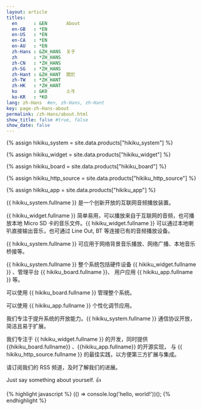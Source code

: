 ```yaml
---
layout: article
titles:
  en      : &EN       About
  en-GB   : *EN
  en-US   : *EN
  en-CA   : *EN
  en-AU   : *EN
  zh-Hans : &ZH_HANS  关于
  zh      : *ZH_HANS
  zh-CN   : *ZH_HANS
  zh-SG   : *ZH_HANS
  zh-Hant : &ZH_HANT  關於
  zh-TW   : *ZH_HANT
  zh-HK   : *ZH_HANT
  ko      : &KO       소개
  ko-KR   : *KO
lang: zh-Hans  #en, zh-Hans, zh-Hant
key: page-zh-Hans-about
permalink: /zh-Hans/about.html
show_title: false #true, false
show_date: false
---
```



{% assign hikiku_system    = site.data.products["hikiku_system"] %}

{% assign hikiku_widget    = site.data.products["hikiku_widget"] %}

{% assign hikiku_board     = site.data.products["hikiku_board"] %}

{% assign hikiku_http_source   = site.data.products["hikiku_http_source"] %}

{% assign hikiku_app       = site.data.products["hikiku_app"] %}


{{ hikiku_system.fullname }} 是一个创新开放的互联网音频播放装置。

{{ hikiku_widget.fullname }} 简单易用，可以播放来自于互联网的音频，也可播放本地 Micro SD 卡的音乐文件。{{ hikiku_widget.fullname }} 可以通过本地喇叭直接输出音乐，也可通过 Line Out, BT 等连接已有的音频播放设备。

{{ hikiku_system.fullname }} 可应用于网络背景音乐播放、网络广播、本地音乐桥接等。

{{ hikiku_system.fullname }} 整个系统包括硬件设备 {{ hikiku_widget.fullname }} 、管理平台 {{ hikiku_board.fullname }}、 用户应用 {{ hikiku_app.fullname }} 等。

可以使用 {{ hikiku_board.fullname }} 管理整个系统。

可以使用 {{ hikiku_app.fullname }} 个性化调节应用。

我们专注于提升系统的开放能力。{{ hikiku_system.fullname }} 通信协议开放，简洁且易于扩展。

我们专注于 {{ hikiku_widget.fullname }} 的开发，同时提供 {{hikiku_board.fullname}} 、{{hikiku_app.fullname}} 的开源实现， 与 {{ hikiku_http_source.fullname }} 的最佳实践，以方便第三方扩展与集成。

请订阅我们的 RSS 频道，及时了解我们的进展。

Just say something about yourself. :+1:

{% highlight javascript %}
(() => console.log('hello, world!'))();
{% endhighlight %}
